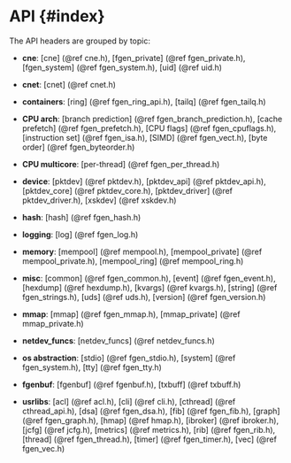 API {#index}
===

<!--
  SPDX-License-Identifier: BSD-3-Clause
  Copyright (c) 2020-2025 Intel Corporation.
-->

The API headers are grouped by topic:

- **cne**:
  [cne]                (@ref cne.h),
  [fgen_private]        (@ref fgen_private.h),
  [fgen_system]         (@ref fgen_system.h),
  [uid]                (@ref uid.h)

- **cnet**:
  [cnet]               (@ref cnet.h)

- **containers**:
  [ring]               (@ref fgen_ring_api.h),
  [tailq]              (@ref fgen_tailq.h)

- **CPU arch**:
  [branch prediction]  (@ref fgen_branch_prediction.h),
  [cache prefetch]     (@ref fgen_prefetch.h),
  [CPU flags]          (@ref fgen_cpuflags.h),
  [instruction set]    (@ref fgen_isa.h),
  [SIMD]               (@ref fgen_vect.h),
  [byte order]         (@ref fgen_byteorder.h)

- **CPU multicore**:
  [per-thread]         (@ref fgen_per_thread.h)

- **device**:
  [pktdev]             (@ref pktdev.h),
  [pktdev_api]         (@ref pktdev_api.h),
  [pktdev_core]        (@ref pktdev_core.h),
  [pktdev_driver]      (@ref pktdev_driver.h),
  [xskdev]             (@ref xskdev.h)

- **hash**:
  [hash]               (@ref fgen_hash.h)

- **logging**:
  [log]                (@ref fgen_log.h)

- **memory**:
  [mempool]            (@ref mempool.h),
  [mempool_private]    (@ref mempool_private.h),
  [mempool_ring]       (@ref mempool_ring.h)

- **misc**:
  [common]             (@ref fgen_common.h),
  [event]              (@ref fgen_event.h),
  [hexdump]            (@ref hexdump.h),
  [kvargs]             (@ref kvargs.h),
  [string]             (@ref fgen_strings.h),
  [uds]                (@ref uds.h),
  [version]            (@ref fgen_version.h)

- **mmap**:
  [mmap]               (@ref fgen_mmap.h),
  [mmap_private]       (@ref mmap_private.h)

- **netdev_funcs**:
  [netdev_funcs]       (@ref netdev_funcs.h)

- **os abstraction**:
  [stdio]              (@ref fgen_stdio.h),
  [system]             (@ref fgen_system.h),
  [tty]                (@ref fgen_tty.h)

- **fgenbuf**:
  [fgenbuf]            (@ref fgenbuf.h),
  [txbuff]             (@ref txbuff.h)

- **usrlibs**:
  [acl]                (@ref acl.h),
  [cli]                (@ref cli.h),
  [cthread]            (@ref cthread_api.h),
  [dsa]                (@ref fgen_dsa.h),
  [fib]                (@ref fgen_fib.h),
  [graph]              (@ref fgen_graph.h),
  [hmap]               (@ref hmap.h),
  [ibroker]            (@ref ibroker.h),
  [jcfg]               (@ref jcfg.h),
  [metrics]            (@ref metrics.h),
  [rib]                (@ref fgen_rib.h),
  [thread]             (@ref fgen_thread.h),
  [timer]              (@ref fgen_timer.h),
  [vec]                (@ref fgen_vec.h)
